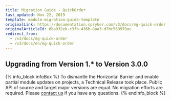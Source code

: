 ```yaml
---
title: Migration Guide - QuickOrder
last_updated: Nov 22, 2019
template: module-migration-guide-template
originalLink: https://documentation.spryker.com/v3/docs/mg-quick-order
originalArticleId: 0ba932eb-c3fb-436b-8aa3-d7bc560970ac
redirect_from:
  - /v3/docs/mg-quick-order
  - /v3/docs/en/mg-quick-order
---
```


## Upgrading from Version 1.* to Version 3.0.0

{% info_block infoBox %}
To dismantle the Horizontal Barrier and enable partial module updates on projects, a Technical Release took place. Public API of source and target major versions are equal. No migration efforts are required. Please [contact us](https://spryker.com/en/support/) if you have any questions.
{% endinfo_block %}

